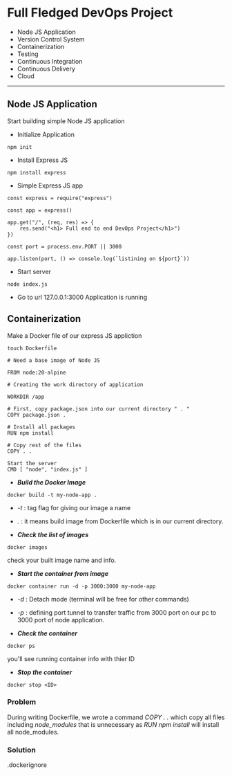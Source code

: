 # Full Fledged DevOps Project
- Node JS Application
- Version Control System
- Containerization
- Testing
- Continuous Integration
- Continuous Delivery
- Cloud
---
## Node JS Application
Start building simple Node JS application
- Initialize Application
```
npm init
```
- Install Express JS
```
npm install express
```
- Simple Express JS app
```
const express = require("express")

const app = express()

app.get("/", (req, res) => {
    res.send("<h1> Full end to end DevOps Project</h1>")
})

const port = process.env.PORT || 3000

app.listen(port, () => console.log(`listining on ${port}`))
```
- Start server
```
node index.js
```

- Go to url 127.0.0.1:3000
Application is running

## Containerization
Make a Docker file of our express JS appliction
```
touch Dockerfile
```

```
# Need a base image of Node JS

FROM node:20-alpine

# Creating the work directory of application

WORKDIR /app

# First, copy package.json into our current directory " . "
COPY package.json .

# Install all packages
RUN npm install

# Copy rest of the files
COPY . .

Start the server
CMD [ "node", "index.js" ]
```

- ***Build the Docker Image***
```
docker build -t my-node-app .
```
- *-t* : tag flag for giving our image a name
- *.*  : it means build image from Dockerfile which is in our current directory.

- ***Check the list of images***
```
docker images
```
check your built image name and info.

- ***Start the container from image***
```
docker container run -d -p 3000:3000 my-node-app
```

- *-d* : Detach mode (terminal will be free for other commands)
- *-p* : defining port tunnel to transfer traffic from 3000 port on our pc to 3000 port of node application.

- ***Check the container***
```
docker ps
```
you'll see running container info with thier ID

- ***Stop the container***
```
docker stop <ID>
```

### Problem
During writing Dockerfile, we wrote a command *COPY . .* which copy all files including *node_modules* that is unnecessary as *RUN npm install* will install all node_modules.

### Solution
.dockerignore


